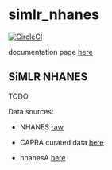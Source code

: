# simlr_nhanes

[![CircleCI](https://circleci.com/gh/stnava/simlr_nhanes/tree/master.svg?style=svg)](https://circleci.com/gh/stnava/simlr_nhanes/tree/master)

documentation page [here](https://stnava.github.io/simlr_nhanes/)

## SiMLR NHANES

TODO

Data sources:

* NHANES [raw](https://wwwn.cdc.gov/nchs/nhanes/Default.aspx)

* CAPRA curated data [here](https://capra.med.umich.edu/nhanes.html)

* nhanesA [here](https://github.com/cjendres1/nhanes)

